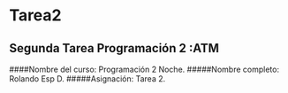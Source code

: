 # Tarea2
Segunda Tarea Programación 2 :ATM
---

####Nombre del curso: Programación 2 Noche.
#####Nombre completo: Rolando Esp D.
#####Asignación: Tarea 2.
